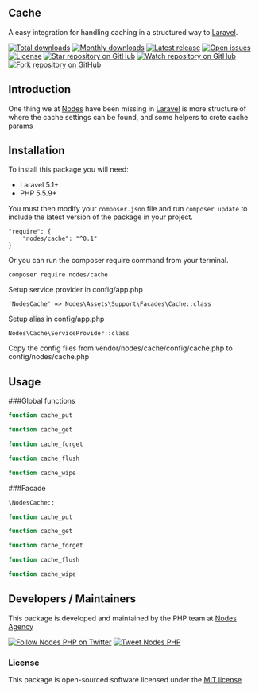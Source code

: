 ## Cache

A easy integration for handling caching in a structured way to [Laravel](http://laravel.com/docs).

[![Total downloads](https://img.shields.io/packagist/dt/nodes/cache.svg)](https://packagist.org/packages/nodes/cache)
[![Monthly downloads](https://img.shields.io/packagist/dm/nodes/cache.svg)](https://packagist.org/packages/nodes/cache)
[![Latest release](https://img.shields.io/packagist/v/nodes/cache.svg)](https://packagist.org/packages/nodes/cache)
[![Open issues](https://img.shields.io/github/issues/nodes-php/cache.svg)](https://github.com/nodes-php/cache/issues)
[![License](https://img.shields.io/packagist/l/nodes/cache.svg)](https://packagist.org/packages/nodes/cache)
[![Star repository on GitHub](https://img.shields.io/github/stars/nodes-php/cache.svg?style=social&label=Star)](https://github.com/nodes-php/cache/stargazers)
[![Watch repository on GitHub](https://img.shields.io/github/watchers/nodes-php/cache.svg?style=social&label=Watch)](https://github.com/nodes-php/cache/watchers)
[![Fork repository on GitHub](https://img.shields.io/github/forks/nodes-php/cache.svg?style=social&label=Fork)](https://github.com/nodes-php/cache/network)

## Introduction
One thing we at [Nodes](http://nodesagency.com) have been missing in [Laravel](http://laravel.com/docs) is more structure of where the cache settings can be found, and some helpers to crete cache params

## Installation

To install this package you will need:

* Laravel 5.1+
* PHP 5.5.9+

You must then modify your `composer.json` file and run `composer update` to include the latest version of the package in your project.

```
"require": {
    "nodes/cache": "^0.1"
}
```

Or you can run the composer require command from your terminal.

```
composer require nodes/cache
```

Setup service provider in config/app.php

```
'NodesCache' => Nodes\Assets\Support\Facades\Cache::class
```

Setup alias in config/app.php

```
Nodes\Cache\ServiceProvider::class
```

Copy the config files from vendor/nodes/cache/config/cache.php to config/nodes/cache.php

## Usage

###Global functions

```php
function cache_put
```

```php
function cache_get
```

```php
function cache_forget
```

```php
function cache_flush
```

```php
function cache_wipe
```

###Facade

```php
\NodesCache::
```

```php
function cache_put
```

```php
function cache_get
```

```php
function cache_forget
```

```php
function cache_flush
```

```php
function cache_wipe
```

## Developers / Maintainers

This package is developed and maintained by the PHP team at [Nodes Agency](http://nodesagency.com)

[![Follow Nodes PHP on Twitter](https://img.shields.io/twitter/follow/nodesphp.svg?style=social)](https://twitter.com/nodesphp) [![Tweet Nodes PHP](https://img.shields.io/twitter/url/http/nodesphp.svg?style=social)](https://twitter.com/nodesphp)

### License

This package is open-sourced software licensed under the [MIT license](http://opensource.org/licenses/MIT)



